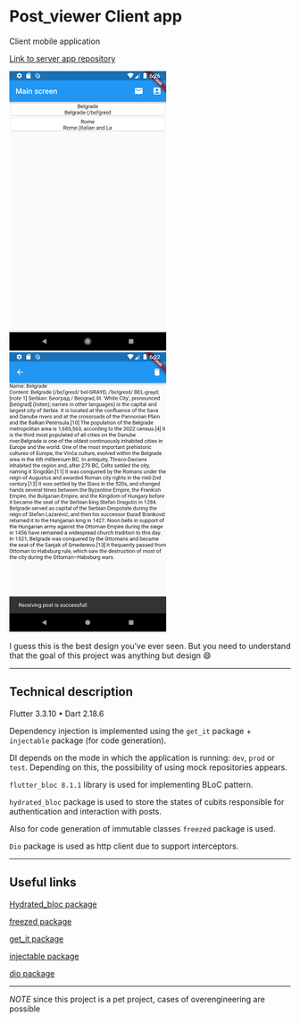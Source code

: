 # Post_viewer Client app
Client mobile application 

[Link to server app repository](https://github.com/efimfit/post_viewer-server-app-)

![posts](assets/posts.png)
![post](assets/post.png)

I guess this is the best design you've ever seen. But you need to understand that the goal of this project was anything but design 😄

___
## Technical description

Flutter 3.3.10 • Dart 2.18.6

Dependency injection is implemented using the `get_it` package + `injectable` package (for code generation).

DI depends on the mode in which the application is running:  `dev`, `prod` or `test`. Depending on this, the possibility of using mock repositories appears.

`flutter_bloc 8.1.1` library is used for implementing BLoC pattern.

`hydrated_bloc` package is used to store the states of cubits responsible for authentication and interaction with posts.

Also for code generation of immutable classes `freezed` package is used.

`Dio` package is used as http client due to support interceptors.

___
## Useful links
[Hydrated_bloc package](https://pub.dev/packages/hydrated_bloc)

[freezed package](https://pub.dev/packages/freezed)

[get_it package](https://pub.dev/packages/get_it)

[injectable package](https://pub.dev/packages/injectable)

[dio package](https://pub.dev/packages/dio)

___

*NOTE* since this project is a pet project, cases of overengineering are possible






